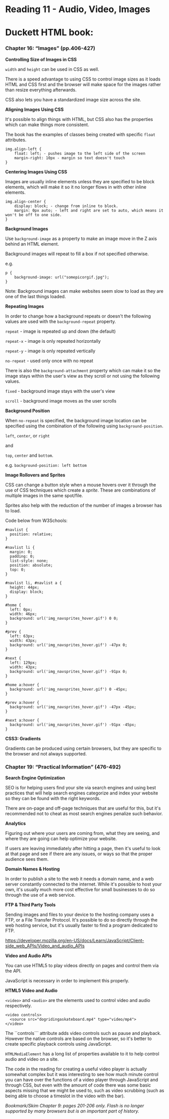 # Reading 11 - Audio, Video, Images

# Duckett HTML book:

### Chapter 16: “Images” (pp.406-427)

**Controlling Size of Images in CSS**

``width`` and ``height`` can be used in CSS as well.

There is a speed advantage to using CSS to control image sizes as it loads HTML and CSS first and the browser will make space for the images rather than resize everything afterwards.

CSS also lets you have a standardized image size across the site.

**Aligning Images Using CSS**

It's possible to align things with HTML, but CSS also has the properties which can make things more consistent. 

The book has the examples of classes being created with specific ``float`` attributes.

```
img.align-left {
    float: left; - pushes image to the left side of the screen
    margin-right: 10px - margin so text doesn't touch
}
```

**Centering Images Using CSS**

Images are usually inline elements unless they are specified to be block elements, which will make it so it no longer flows in with other inline elements.

```
img.align-center {
    display: block; - change from inline to block.
    margin: 0px auto; - left and right are set to auto, which means it won't be off to one side.
}
```

**Background Images**

Use ``background-image`` as a property to make an image move in the Z axis behind an HTML element.

Background images will repeat to fill a box if not specified otherwise.

e.g.

```
p {
    background-image: url("somepicorgif.jpg");
}
```

Note: Background images can make websites seem slow to load as they are one of the last things loaded.

**Repeating Images**

In order to change how a background repeats or doesn't the following values are used with the ``background-repeat`` property.

``repeat`` - image is repeated up and down (the default)

``repeat-x`` - image is only repeated horizontally

``repeat-y`` - image is only repeated vertically

``no-repeat`` - used only once with no repeat

There is also the ``background-attachment`` property which can make it so the image stays within the user's view as they scroll or not using the following values.

``fixed`` - background image stays with the user's view

``scroll`` - background image moves as the user scrolls

**Background Position**

When ``no-repeat`` is specified, the background image location can be specified using the combination of the following using ``background-position``.

``left``, ``center``, or ``right``

and

``top``, ``center`` and ``bottom``.

e.g. ``background-position: left bottom``

**Image Rollovers and Sprites**

CSS can change a button style when a mouse hovers over it through the use of CSS techniques which create a *sprite*. These are combinations of multiple images in the same spot/file.

Sprites also help with the reduction of the number of images a browser has to load.

Code below from W3Schools:

```
#navlist {
  position: relative;
}

#navlist li {
  margin: 0;
  padding: 0;
  list-style: none;
  position: absolute;
  top: 0;
}

#navlist li, #navlist a {
  height: 44px;
  display: block;
}

#home {
  left: 0px;
  width: 46px;
  background: url('img_navsprites_hover.gif') 0 0;
}

#prev {
  left: 63px;
  width: 43px;
  background: url('img_navsprites_hover.gif') -47px 0;
}

#next {
  left: 129px;
  width: 43px;
  background: url('img_navsprites_hover.gif') -91px 0;
}

#home a:hover {
  background: url('img_navsprites_hover.gif') 0 -45px;
}

#prev a:hover {
  background: url('img_navsprites_hover.gif') -47px -45px;
}

#next a:hover {
  background: url('img_navsprites_hover.gif') -91px -45px;
}
```

**CSS3: Gradients**

Gradients can be produced using certain browsers, but they are specific to the browser and not always supported.


### Chapter 19: “Practical Information” (476-492)

**Search Engine Optimization**

SEO is for helping users find your site via search engines and using best practices that will help search engines categorize and index your website so they can be found with the right keywords.

There are on-page and off-page techniques that are useful for this, but it's recommended not to cheat as most search engines penalize such behavior. 

**Analytics**

Figuring out where your users are coming from, what they are seeing, and where they are going can help optimize your website.

If users are leaving immediately after hitting a page, then it's useful to look at that page and see if there are any issues, or ways so that the proper audience sees them.

**Domain Names & Hosting**

In order to publish a site to the web it needs a domain name, and a web server constantly connected to the internet. While it's possible to host your own, it's usually much more cost effective for small businesses to do so through the use of a web service.

**FTP & Third Party Tools**

Sending images and files to your device to the hosting company uses a FTP, or a File Transfer Protocol. It's possible to do so directly through the web hosting service, but it's usually faster to find a program dedicated to FTP.

https://developer.mozilla.org/en-US/docs/Learn/JavaScript/Client-side_web_APIs/Video_and_audio_APIs

**Video and Audio APIs**

You can use HTML5 to play videos directly on pages and control them via the API.

JavaScript is necessary in order to implement this properly.

**HTML5 Video and Audio**

``<video>`` and ``<audio>`` are the elements used to control video and audio respectively.

```
<video controls>
  <source src="dogridingaskateboard.mp4" type="video/mp4">
</video>
```

The ``controls``` attribute adds video controls such as pause and playback. However the native controls are based on the browser, so it's better to create specific playback controls using JavaScript.

``HTMLMediaElement`` has a long list of properties available to it to help control audio and video on a site.

The code in the reading for creating a useful video player is actually somewhat complex but it was interesting to see how much minute control you can have over the functions of a video player through JavaScript and through CSS, but even with the amount of code there was some basic aspects missing that we might be used to, such as video scrubbing (such as being able to choose a timeslot in the video with the bar).





*Bookmark/Skim
Chapter 9: pages 201-206 only. Flash is no longer supported by many browsers but is an important part of history.*